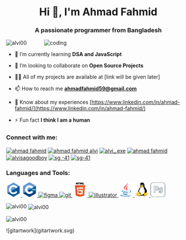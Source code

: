 <h1 align="center">Hi 👋, I'm Ahmad Fahmid</h1>
<h3 align="center">A passionate programmer from Bangladesh</h3>
<img align="right" alt="coding" width="400" src="https://user-images.githubusercontent.com/55389276/140866485-8fb1c876-9a8f-4d6a-98dc-08c4981eaf70.gif">
<p align="left"> <img src="https://komarev.com/ghpvc/?username=alvi00&label=Profile%20views&color=0e75b6&style=flat" alt="alvi00" /> </p>

- 🌱 I’m currently learning **DSA and JavaScript**

- 👯 I’m looking to collaborate on **Open Source Projects**

- 👨‍💻 All of my projects are available at [link will be given later]

- 📫 How to reach me **ahmadfahmid59@gmail.com**

- 📄 Know about my experiences [https://www.linkedin.com/in/ahmad-fahmid/](https://www.linkedin.com/in/ahmad-fahmid/)

- ⚡ Fun fact **I think I am a human**

<h3 align="left">Connect with me:</h3>
<p align="left">
<a href="https://linkedin.com/in/ahmad fahmid" target="blank"><img align="center" src="https://raw.githubusercontent.com/rahuldkjain/github-profile-readme-generator/master/src/images/icons/Social/linked-in-alt.svg" alt="ahmad fahmid" height="30" width="40" /></a>
<a href="https://fb.com/ahmad fahmid alvi" target="blank"><img align="center" src="https://raw.githubusercontent.com/rahuldkjain/github-profile-readme-generator/master/src/images/icons/Social/facebook.svg" alt="ahmad fahmid alvi" height="30" width="40" /></a>
<a href="https://instagram.com/alvi_.exe" target="blank"><img align="center" src="https://raw.githubusercontent.com/rahuldkjain/github-profile-readme-generator/master/src/images/icons/Social/instagram.svg" alt="alvi_.exe" height="30" width="40" /></a>
<a href="https://www.behance.net/ahmad fahmid" target="blank"><img align="center" src="https://raw.githubusercontent.com/rahuldkjain/github-profile-readme-generator/master/src/images/icons/Social/behance.svg" alt="ahmad fahmid" height="30" width="40" /></a>
<a href="https://www.codechef.com/users/alvisagoodboy" target="blank"><img align="center" src="https://cdn.jsdelivr.net/npm/simple-icons@3.1.0/icons/codechef.svg" alt="alvisagoodboy" height="30" width="40" /></a>
<a href="https://www.hackerrank.com/sg -41" target="blank"><img align="center" src="https://raw.githubusercontent.com/rahuldkjain/github-profile-readme-generator/master/src/images/icons/Social/hackerrank.svg" alt="sg -41" height="30" width="40" /></a>
<a href="https://codeforces.com/profile/sg-41" target="blank"><img align="center" src="https://raw.githubusercontent.com/rahuldkjain/github-profile-readme-generator/master/src/images/icons/Social/codeforces.svg" alt="sg-41" height="30" width="40" /></a>
</p>

<h3 align="left">Languages and Tools:</h3>
<p align="left"> <a href="https://www.cprogramming.com/" target="_blank" rel="noreferrer"> <img src="https://raw.githubusercontent.com/devicons/devicon/master/icons/c/c-original.svg" alt="c" width="40" height="40"/> </a> <a href="https://www.w3schools.com/cpp/" target="_blank" rel="noreferrer"> <img src="https://raw.githubusercontent.com/devicons/devicon/master/icons/cplusplus/cplusplus-original.svg" alt="cplusplus" width="40" height="40"/> </a> <a href="https://www.figma.com/" target="_blank" rel="noreferrer"> <img src="https://www.vectorlogo.zone/logos/figma/figma-icon.svg" alt="figma" width="40" height="40"/> </a> <a href="https://git-scm.com/" target="_blank" rel="noreferrer"> <img src="https://www.vectorlogo.zone/logos/git-scm/git-scm-icon.svg" alt="git" width="40" height="40"/> </a> <a href="https://www.w3.org/html/" target="_blank" rel="noreferrer"> <img src="https://raw.githubusercontent.com/devicons/devicon/master/icons/html5/html5-original-wordmark.svg" alt="html5" width="40" height="40"/> </a> <a href="https://www.adobe.com/in/products/illustrator.html" target="_blank" rel="noreferrer"> <img src="https://www.vectorlogo.zone/logos/adobe_illustrator/adobe_illustrator-icon.svg" alt="illustrator" width="40" height="40"/> </a> <a href="https://www.java.com" target="_blank" rel="noreferrer"> <img src="https://raw.githubusercontent.com/devicons/devicon/master/icons/java/java-original.svg" alt="java" width="40" height="40"/> </a> <a href="https://www.linux.org/" target="_blank" rel="noreferrer"> <img src="https://raw.githubusercontent.com/devicons/devicon/master/icons/linux/linux-original.svg" alt="linux" width="40" height="40"/> </a> <a href="https://www.photoshop.com/en" target="_blank" rel="noreferrer"> <img src="https://raw.githubusercontent.com/devicons/devicon/master/icons/photoshop/photoshop-line.svg" alt="photoshop" width="40" height="40"/> </a> </p>

<p><img align="left" src="https://github-readme-stats.vercel.app/api/top-langs?username=alvi00&show_icons=true&locale=en&layout=compact" alt="alvi00" /></p>

<p>&nbsp;<img align="center" src="https://github-readme-stats.vercel.app/api?username=alvi00&show_icons=true&locale=en" alt="alvi00" /></p>

<p><img align="center" src="https://github-readme-streak-stats.herokuapp.com/?user=alvi00&" alt="alvi00" /></p>
![gitartwork](gitartwork.svg)
